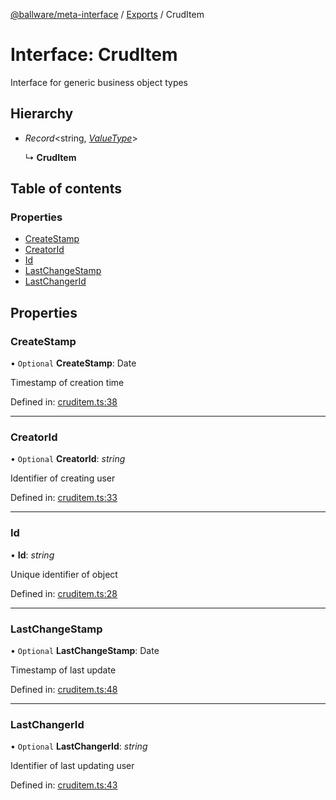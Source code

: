 [@ballware/meta-interface](../README.md) / [Exports](../modules.md) / CrudItem

# Interface: CrudItem

Interface for generic business object types

## Hierarchy

* *Record*<string, [*ValueType*](../modules.md#valuetype)\>

  ↳ **CrudItem**

## Table of contents

### Properties

- [CreateStamp](cruditem.md#createstamp)
- [CreatorId](cruditem.md#creatorid)
- [Id](cruditem.md#id)
- [LastChangeStamp](cruditem.md#lastchangestamp)
- [LastChangerId](cruditem.md#lastchangerid)

## Properties

### CreateStamp

• `Optional` **CreateStamp**: Date

Timestamp of creation time

Defined in: [cruditem.ts:38](https://github.com/ballware/ballware-client/blob/37e08ea/packages/meta-interface/src/cruditem.ts#L38)

___

### CreatorId

• `Optional` **CreatorId**: *string*

Identifier of creating user

Defined in: [cruditem.ts:33](https://github.com/ballware/ballware-client/blob/37e08ea/packages/meta-interface/src/cruditem.ts#L33)

___

### Id

• **Id**: *string*

Unique identifier of object

Defined in: [cruditem.ts:28](https://github.com/ballware/ballware-client/blob/37e08ea/packages/meta-interface/src/cruditem.ts#L28)

___

### LastChangeStamp

• `Optional` **LastChangeStamp**: Date

Timestamp of last update

Defined in: [cruditem.ts:48](https://github.com/ballware/ballware-client/blob/37e08ea/packages/meta-interface/src/cruditem.ts#L48)

___

### LastChangerId

• `Optional` **LastChangerId**: *string*

Identifier of last updating user

Defined in: [cruditem.ts:43](https://github.com/ballware/ballware-client/blob/37e08ea/packages/meta-interface/src/cruditem.ts#L43)
